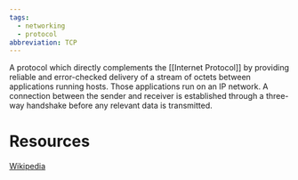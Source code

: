 ```yaml
---
tags:
  - networking
  - protocol
abbreviation: TCP
---
```

A protocol which directly complements the [[Internet Protocol]] by providing reliable and error-checked delivery of a stream of octets between applications running hosts.
Those applications run on an IP network.
A connection between the sender and receiver is established through a three-way handshake before any relevant data is transmitted.

# Resources
[Wikipedia](https://en.wikipedia.org/wiki/Transmission_Control_Protocol)